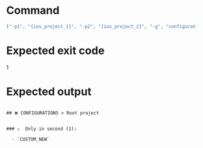 # Command
```json
["-p1", "{ios_project_1}", "-p2", "{ios_project_2}", "-g", "configurations", "-t", "Project", "-f", "markdown", "-v"]
```

# Expected exit code
1

# Expected output
```

## ❌ CONFIGURATIONS > Root project


### ⚠️  Only in second (1):

  - `CUSTOM_NEW`




```
